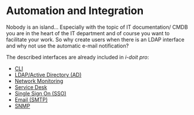 # Automation and Integration

Nobody is an island... Especially with the topic of IT documentation/ CMDB you are in the heart of the IT department and of course you want to facilitate your work. So why create users when there is an LDAP interface and why not use the automatic e-mail notification?

The described interfaces are already included in _i-doit pro_:

*   [CLI](./cli/index.md)
*   [LDAP/Active Directory (AD)](./ldap-active-directory-ad/index.md)
*   [Network Monitoring](./network-monitoring/index.md)
*   [Service Desk](./service-desk/index.md)
*   [Single Sign On (SSO)](./single-sign-on/index.md)
*   [Email (SMTP)](./e-mail.md)
*   [SNMP](./snmp.md)